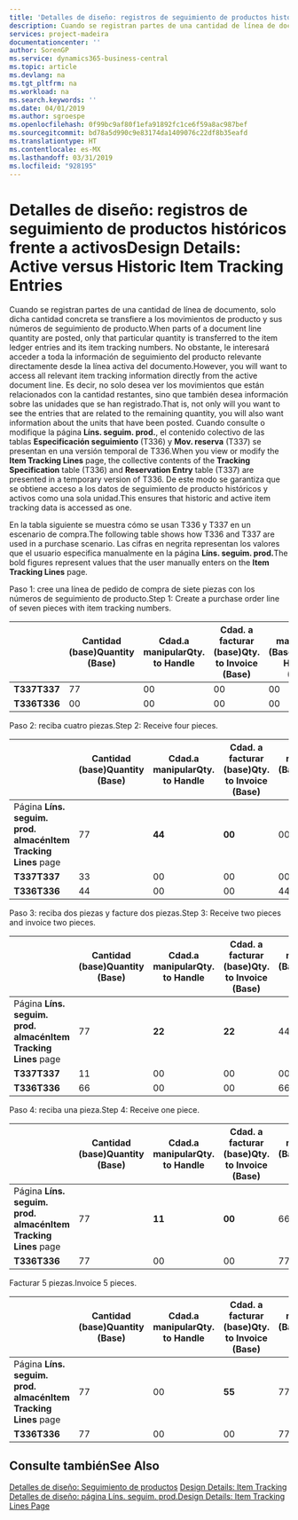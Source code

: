 ```yaml
---
title: 'Detalles de diseño: registros de seguimiento de productos históricos frente a activos | Documentos de Microsoft'
description: Cuando se registran partes de una cantidad de línea de documento, solo dicha cantidad concreta se transfiere a los movimientos de producto y sus números de seguimiento de producto. No obstante, le interesará acceder a toda la información de seguimiento del producto relevante directamente desde la línea activa del documento. Es decir, no solo desea ver los movimientos que están relacionados con la cantidad restantes, sino que también desea información sobre las unidades que se han registrado. Cuando consulte o modifique la página **Líns. seguim. prod.**, el contenido colectivo de las tablas **Especificación seguimiento** (T336) y **Mov. reserva** (T337) se presentan en una versión temporal de T336. De este modo se garantiza que se obtiene acceso a los datos de seguimiento de producto históricos y activos como una sola unidad.
services: project-madeira
documentationcenter: ''
author: SorenGP
ms.service: dynamics365-business-central
ms.topic: article
ms.devlang: na
ms.tgt_pltfrm: na
ms.workload: na
ms.search.keywords: ''
ms.date: 04/01/2019
ms.author: sgroespe
ms.openlocfilehash: 0f99bc9af80f1efa91892fc1ce6f59a8ac987bef
ms.sourcegitcommit: bd78a5d990c9e83174da1409076c22df8b35eafd
ms.translationtype: HT
ms.contentlocale: es-MX
ms.lasthandoff: 03/31/2019
ms.locfileid: "928195"
---
```

# <a name="design-details-active-versus-historic-item-tracking-entries"></a><span data-ttu-id="a6e89-107">Detalles de diseño: registros de seguimiento de productos históricos frente a activos</span><span class="sxs-lookup"><span data-stu-id="a6e89-107">Design Details: Active versus Historic Item Tracking Entries</span></span>
<span data-ttu-id="a6e89-108">Cuando se registran partes de una cantidad de línea de documento, solo dicha cantidad concreta se transfiere a los movimientos de producto y sus números de seguimiento de producto.</span><span class="sxs-lookup"><span data-stu-id="a6e89-108">When parts of a document line quantity are posted, only that particular quantity is transferred to the item ledger entries and its item tracking numbers.</span></span> <span data-ttu-id="a6e89-109">No obstante, le interesará acceder a toda la información de seguimiento del producto relevante directamente desde la línea activa del documento.</span><span class="sxs-lookup"><span data-stu-id="a6e89-109">However, you will want to access all relevant item tracking information directly from the active document line.</span></span> <span data-ttu-id="a6e89-110">Es decir, no solo desea ver los movimientos que están relacionados con la cantidad restantes, sino que también desea información sobre las unidades que se han registrado.</span><span class="sxs-lookup"><span data-stu-id="a6e89-110">That is, not only will you want to see the entries that are related to the remaining quantity, you will also want information about the units that have been posted.</span></span> <span data-ttu-id="a6e89-111">Cuando consulte o modifique la página **Líns. seguim. prod.**, el contenido colectivo de las tablas **Especificación seguimiento** (T336) y **Mov. reserva** (T337) se presentan en una versión temporal de T336.</span><span class="sxs-lookup"><span data-stu-id="a6e89-111">When you view or modify the **Item Tracking Lines** page, the collective contents of the **Tracking Specification** table (T336) and **Reservation Entry** table (T337) are presented in a temporary version of T336.</span></span> <span data-ttu-id="a6e89-112">De este modo se garantiza que se obtiene acceso a los datos de seguimiento de producto históricos y activos como una sola unidad.</span><span class="sxs-lookup"><span data-stu-id="a6e89-112">This ensures that historic and active item tracking data is accessed as one.</span></span>  

 <span data-ttu-id="a6e89-113">En la tabla siguiente se muestra cómo se usan T336 y T337 en un escenario de compra.</span><span class="sxs-lookup"><span data-stu-id="a6e89-113">The following table shows how T336 and T337 are used in a purchase scenario.</span></span> <span data-ttu-id="a6e89-114">Las cifras en negrita representan los valores que el usuario especifica manualmente en la página **Líns. seguim. prod.**</span><span class="sxs-lookup"><span data-stu-id="a6e89-114">The bold figures represent values that the user manually enters on the **Item Tracking Lines** page.</span></span>  

 <span data-ttu-id="a6e89-115">Paso 1: cree una línea de pedido de compra de siete piezas con los números de seguimiento de producto.</span><span class="sxs-lookup"><span data-stu-id="a6e89-115">Step 1: Create a purchase order line of seven pieces with item tracking numbers.</span></span>  

||<span data-ttu-id="a6e89-116">**Cantidad (base)**</span><span class="sxs-lookup"><span data-stu-id="a6e89-116">**Quantity (Base)**</span></span>|<span data-ttu-id="a6e89-117">**Cdad.a manipular**</span><span class="sxs-lookup"><span data-stu-id="a6e89-117">**Qty. to Handle**</span></span>|<span data-ttu-id="a6e89-118">**Cdad. a facturar (base)**</span><span class="sxs-lookup"><span data-stu-id="a6e89-118">**Qty. to Invoice (Base)**</span></span>|<span data-ttu-id="a6e89-119">**Cdad. manipulada (Base)**</span><span class="sxs-lookup"><span data-stu-id="a6e89-119">**Quantity Handled (Base)**</span></span>|<span data-ttu-id="a6e89-120">**Cdad. facturada (Base)**</span><span class="sxs-lookup"><span data-stu-id="a6e89-120">**Quantity Invoiced (Base)**</span></span>|  
|-|----------------------------------------------|--------------------------------------------|------------------------------------------------------|-------------------------------------------------------|--------------------------------------------------------|  
|<span data-ttu-id="a6e89-121">**T337**</span><span class="sxs-lookup"><span data-stu-id="a6e89-121">**T337**</span></span>|<span data-ttu-id="a6e89-122">7</span><span class="sxs-lookup"><span data-stu-id="a6e89-122">7</span></span>|<span data-ttu-id="a6e89-123">0</span><span class="sxs-lookup"><span data-stu-id="a6e89-123">0</span></span>|<span data-ttu-id="a6e89-124">0</span><span class="sxs-lookup"><span data-stu-id="a6e89-124">0</span></span>|<span data-ttu-id="a6e89-125">0</span><span class="sxs-lookup"><span data-stu-id="a6e89-125">0</span></span>|<span data-ttu-id="a6e89-126">0</span><span class="sxs-lookup"><span data-stu-id="a6e89-126">0</span></span>|  
|<span data-ttu-id="a6e89-127">**T336**</span><span class="sxs-lookup"><span data-stu-id="a6e89-127">**T336**</span></span>|<span data-ttu-id="a6e89-128">0</span><span class="sxs-lookup"><span data-stu-id="a6e89-128">0</span></span>|<span data-ttu-id="a6e89-129">0</span><span class="sxs-lookup"><span data-stu-id="a6e89-129">0</span></span>|<span data-ttu-id="a6e89-130">0</span><span class="sxs-lookup"><span data-stu-id="a6e89-130">0</span></span>|<span data-ttu-id="a6e89-131">0</span><span class="sxs-lookup"><span data-stu-id="a6e89-131">0</span></span>|<span data-ttu-id="a6e89-132">0</span><span class="sxs-lookup"><span data-stu-id="a6e89-132">0</span></span>|  

 <span data-ttu-id="a6e89-133">Paso 2: reciba cuatro piezas.</span><span class="sxs-lookup"><span data-stu-id="a6e89-133">Step 2: Receive four pieces.</span></span>  

||<span data-ttu-id="a6e89-134">**Cantidad (base)**</span><span class="sxs-lookup"><span data-stu-id="a6e89-134">**Quantity (Base)**</span></span>|<span data-ttu-id="a6e89-135">**Cdad.a manipular**</span><span class="sxs-lookup"><span data-stu-id="a6e89-135">**Qty. to Handle**</span></span>|<span data-ttu-id="a6e89-136">**Cdad. a facturar (base)**</span><span class="sxs-lookup"><span data-stu-id="a6e89-136">**Qty. to Invoice (Base)**</span></span>|<span data-ttu-id="a6e89-137">**Cdad. manipulada (Base)**</span><span class="sxs-lookup"><span data-stu-id="a6e89-137">**Quantity Handled (Base)**</span></span>|<span data-ttu-id="a6e89-138">**Cdad. facturada (Base)**</span><span class="sxs-lookup"><span data-stu-id="a6e89-138">**Quantity Invoiced (Base)**</span></span>|  
|-|----------------------------------------------|--------------------------------------------|------------------------------------------------------|-------------------------------------------------------|--------------------------------------------------------|  
|<span data-ttu-id="a6e89-139">Página **Líns. seguim. prod. almacén**</span><span class="sxs-lookup"><span data-stu-id="a6e89-139">**Item Tracking Lines** page</span></span>|<span data-ttu-id="a6e89-140">7</span><span class="sxs-lookup"><span data-stu-id="a6e89-140">7</span></span>|<span data-ttu-id="a6e89-141">**4**</span><span class="sxs-lookup"><span data-stu-id="a6e89-141">**4**</span></span>|<span data-ttu-id="a6e89-142">**0**</span><span class="sxs-lookup"><span data-stu-id="a6e89-142">**0**</span></span>|<span data-ttu-id="a6e89-143">0</span><span class="sxs-lookup"><span data-stu-id="a6e89-143">0</span></span>|<span data-ttu-id="a6e89-144">0</span><span class="sxs-lookup"><span data-stu-id="a6e89-144">0</span></span>|  
|<span data-ttu-id="a6e89-145">**T337**</span><span class="sxs-lookup"><span data-stu-id="a6e89-145">**T337**</span></span>|<span data-ttu-id="a6e89-146">3</span><span class="sxs-lookup"><span data-stu-id="a6e89-146">3</span></span>|<span data-ttu-id="a6e89-147">0</span><span class="sxs-lookup"><span data-stu-id="a6e89-147">0</span></span>|<span data-ttu-id="a6e89-148">0</span><span class="sxs-lookup"><span data-stu-id="a6e89-148">0</span></span>|<span data-ttu-id="a6e89-149">0</span><span class="sxs-lookup"><span data-stu-id="a6e89-149">0</span></span>|<span data-ttu-id="a6e89-150">0</span><span class="sxs-lookup"><span data-stu-id="a6e89-150">0</span></span>|  
|<span data-ttu-id="a6e89-151">**T336**</span><span class="sxs-lookup"><span data-stu-id="a6e89-151">**T336**</span></span>|<span data-ttu-id="a6e89-152">4</span><span class="sxs-lookup"><span data-stu-id="a6e89-152">4</span></span>|<span data-ttu-id="a6e89-153">0</span><span class="sxs-lookup"><span data-stu-id="a6e89-153">0</span></span>|<span data-ttu-id="a6e89-154">0</span><span class="sxs-lookup"><span data-stu-id="a6e89-154">0</span></span>|<span data-ttu-id="a6e89-155">4</span><span class="sxs-lookup"><span data-stu-id="a6e89-155">4</span></span>|<span data-ttu-id="a6e89-156">0</span><span class="sxs-lookup"><span data-stu-id="a6e89-156">0</span></span>|  

 <span data-ttu-id="a6e89-157">Paso 3: reciba dos piezas y facture dos piezas.</span><span class="sxs-lookup"><span data-stu-id="a6e89-157">Step 3: Receive two pieces and invoice two pieces.</span></span>  

||<span data-ttu-id="a6e89-158">**Cantidad (base)**</span><span class="sxs-lookup"><span data-stu-id="a6e89-158">**Quantity (Base)**</span></span>|<span data-ttu-id="a6e89-159">**Cdad.a manipular**</span><span class="sxs-lookup"><span data-stu-id="a6e89-159">**Qty. to Handle**</span></span>|<span data-ttu-id="a6e89-160">**Cdad. a facturar (base)**</span><span class="sxs-lookup"><span data-stu-id="a6e89-160">**Qty. to Invoice (Base)**</span></span>|<span data-ttu-id="a6e89-161">**Cdad. manipulada (Base)**</span><span class="sxs-lookup"><span data-stu-id="a6e89-161">**Quantity Handled (Base)**</span></span>|<span data-ttu-id="a6e89-162">**Cdad. facturada (Base)**</span><span class="sxs-lookup"><span data-stu-id="a6e89-162">**Quantity Invoiced (Base)**</span></span>|  
|-|----------------------------------------------|--------------------------------------------|------------------------------------------------------|-------------------------------------------------------|--------------------------------------------------------|  
|<span data-ttu-id="a6e89-163">Página **Líns. seguim. prod. almacén**</span><span class="sxs-lookup"><span data-stu-id="a6e89-163">**Item Tracking Lines** page</span></span>|<span data-ttu-id="a6e89-164">7</span><span class="sxs-lookup"><span data-stu-id="a6e89-164">7</span></span>|<span data-ttu-id="a6e89-165">**2**</span><span class="sxs-lookup"><span data-stu-id="a6e89-165">**2**</span></span>|<span data-ttu-id="a6e89-166">**2**</span><span class="sxs-lookup"><span data-stu-id="a6e89-166">**2**</span></span>|<span data-ttu-id="a6e89-167">4</span><span class="sxs-lookup"><span data-stu-id="a6e89-167">4</span></span>|<span data-ttu-id="a6e89-168">0</span><span class="sxs-lookup"><span data-stu-id="a6e89-168">0</span></span>|  
|<span data-ttu-id="a6e89-169">**T337**</span><span class="sxs-lookup"><span data-stu-id="a6e89-169">**T337**</span></span>|<span data-ttu-id="a6e89-170">1</span><span class="sxs-lookup"><span data-stu-id="a6e89-170">1</span></span>|<span data-ttu-id="a6e89-171">0</span><span class="sxs-lookup"><span data-stu-id="a6e89-171">0</span></span>|<span data-ttu-id="a6e89-172">0</span><span class="sxs-lookup"><span data-stu-id="a6e89-172">0</span></span>|<span data-ttu-id="a6e89-173">0</span><span class="sxs-lookup"><span data-stu-id="a6e89-173">0</span></span>|<span data-ttu-id="a6e89-174">0</span><span class="sxs-lookup"><span data-stu-id="a6e89-174">0</span></span>|  
|<span data-ttu-id="a6e89-175">**T336**</span><span class="sxs-lookup"><span data-stu-id="a6e89-175">**T336**</span></span>|<span data-ttu-id="a6e89-176">6</span><span class="sxs-lookup"><span data-stu-id="a6e89-176">6</span></span>|<span data-ttu-id="a6e89-177">0</span><span class="sxs-lookup"><span data-stu-id="a6e89-177">0</span></span>|<span data-ttu-id="a6e89-178">0</span><span class="sxs-lookup"><span data-stu-id="a6e89-178">0</span></span>|<span data-ttu-id="a6e89-179">6</span><span class="sxs-lookup"><span data-stu-id="a6e89-179">6</span></span>|<span data-ttu-id="a6e89-180">2</span><span class="sxs-lookup"><span data-stu-id="a6e89-180">2</span></span>|  

 <span data-ttu-id="a6e89-181">Paso 4: reciba una pieza.</span><span class="sxs-lookup"><span data-stu-id="a6e89-181">Step 4: Receive one piece.</span></span>  

||<span data-ttu-id="a6e89-182">**Cantidad (base)**</span><span class="sxs-lookup"><span data-stu-id="a6e89-182">**Quantity (Base)**</span></span>|<span data-ttu-id="a6e89-183">**Cdad.a manipular**</span><span class="sxs-lookup"><span data-stu-id="a6e89-183">**Qty. to Handle**</span></span>|<span data-ttu-id="a6e89-184">**Cdad. a facturar (base)**</span><span class="sxs-lookup"><span data-stu-id="a6e89-184">**Qty. to Invoice (Base)**</span></span>|<span data-ttu-id="a6e89-185">**Cdad. manipulada (Base)**</span><span class="sxs-lookup"><span data-stu-id="a6e89-185">**Quantity Handled (Base)**</span></span>|<span data-ttu-id="a6e89-186">**Cdad. facturada (Base)**</span><span class="sxs-lookup"><span data-stu-id="a6e89-186">**Quantity Invoiced (Base)**</span></span>|  
|-|----------------------------------------------|--------------------------------------------|------------------------------------------------------|-------------------------------------------------------|--------------------------------------------------------|  
|<span data-ttu-id="a6e89-187">Página **Líns. seguim. prod. almacén**</span><span class="sxs-lookup"><span data-stu-id="a6e89-187">**Item Tracking Lines** page</span></span>|<span data-ttu-id="a6e89-188">7</span><span class="sxs-lookup"><span data-stu-id="a6e89-188">7</span></span>|<span data-ttu-id="a6e89-189">**1**</span><span class="sxs-lookup"><span data-stu-id="a6e89-189">**1**</span></span>|<span data-ttu-id="a6e89-190">**0**</span><span class="sxs-lookup"><span data-stu-id="a6e89-190">**0**</span></span>|<span data-ttu-id="a6e89-191">6</span><span class="sxs-lookup"><span data-stu-id="a6e89-191">6</span></span>|<span data-ttu-id="a6e89-192">2</span><span class="sxs-lookup"><span data-stu-id="a6e89-192">2</span></span>|  
|<span data-ttu-id="a6e89-193">**T336**</span><span class="sxs-lookup"><span data-stu-id="a6e89-193">**T336**</span></span>|<span data-ttu-id="a6e89-194">7</span><span class="sxs-lookup"><span data-stu-id="a6e89-194">7</span></span>|<span data-ttu-id="a6e89-195">0</span><span class="sxs-lookup"><span data-stu-id="a6e89-195">0</span></span>|<span data-ttu-id="a6e89-196">0</span><span class="sxs-lookup"><span data-stu-id="a6e89-196">0</span></span>|<span data-ttu-id="a6e89-197">7</span><span class="sxs-lookup"><span data-stu-id="a6e89-197">7</span></span>|<span data-ttu-id="a6e89-198">2</span><span class="sxs-lookup"><span data-stu-id="a6e89-198">2</span></span>|  

 <span data-ttu-id="a6e89-199">Facturar 5 piezas.</span><span class="sxs-lookup"><span data-stu-id="a6e89-199">Invoice 5 pieces.</span></span>  

||<span data-ttu-id="a6e89-200">**Cantidad (base)**</span><span class="sxs-lookup"><span data-stu-id="a6e89-200">**Quantity (Base)**</span></span>|<span data-ttu-id="a6e89-201">**Cdad.a manipular**</span><span class="sxs-lookup"><span data-stu-id="a6e89-201">**Qty. to Handle**</span></span>|<span data-ttu-id="a6e89-202">**Cdad. a facturar (base)**</span><span class="sxs-lookup"><span data-stu-id="a6e89-202">**Qty. to Invoice (Base)**</span></span>|<span data-ttu-id="a6e89-203">**Cdad. manipulada (Base)**</span><span class="sxs-lookup"><span data-stu-id="a6e89-203">**Quantity Handled (Base)**</span></span>|<span data-ttu-id="a6e89-204">**Cdad. facturada (Base)**</span><span class="sxs-lookup"><span data-stu-id="a6e89-204">**Quantity Invoiced (Base)**</span></span>|  
|-|----------------------------------------------|--------------------------------------------|------------------------------------------------------|-------------------------------------------------------|--------------------------------------------------------|  
|<span data-ttu-id="a6e89-205">Página **Líns. seguim. prod. almacén**</span><span class="sxs-lookup"><span data-stu-id="a6e89-205">**Item Tracking Lines** page</span></span>|<span data-ttu-id="a6e89-206">7</span><span class="sxs-lookup"><span data-stu-id="a6e89-206">7</span></span>|<span data-ttu-id="a6e89-207">0</span><span class="sxs-lookup"><span data-stu-id="a6e89-207">0</span></span>|<span data-ttu-id="a6e89-208">**5**</span><span class="sxs-lookup"><span data-stu-id="a6e89-208">**5**</span></span>|<span data-ttu-id="a6e89-209">7</span><span class="sxs-lookup"><span data-stu-id="a6e89-209">7</span></span>|<span data-ttu-id="a6e89-210">2</span><span class="sxs-lookup"><span data-stu-id="a6e89-210">2</span></span>|  
|<span data-ttu-id="a6e89-211">**T336**</span><span class="sxs-lookup"><span data-stu-id="a6e89-211">**T336**</span></span>|<span data-ttu-id="a6e89-212">7</span><span class="sxs-lookup"><span data-stu-id="a6e89-212">7</span></span>|<span data-ttu-id="a6e89-213">0</span><span class="sxs-lookup"><span data-stu-id="a6e89-213">0</span></span>|<span data-ttu-id="a6e89-214">0</span><span class="sxs-lookup"><span data-stu-id="a6e89-214">0</span></span>|<span data-ttu-id="a6e89-215">7</span><span class="sxs-lookup"><span data-stu-id="a6e89-215">7</span></span>|<span data-ttu-id="a6e89-216">7</span><span class="sxs-lookup"><span data-stu-id="a6e89-216">7</span></span>|  

## <a name="see-also"></a><span data-ttu-id="a6e89-217">Consulte también</span><span class="sxs-lookup"><span data-stu-id="a6e89-217">See Also</span></span>  
 <span data-ttu-id="a6e89-218">[Detalles de diseño: Seguimiento de productos](design-details-item-tracking.md) </span><span class="sxs-lookup"><span data-stu-id="a6e89-218">[Design Details: Item Tracking](design-details-item-tracking.md) </span></span>  
 [<span data-ttu-id="a6e89-219">Detalles de diseño: página Líns. seguim. prod.</span><span class="sxs-lookup"><span data-stu-id="a6e89-219">Design Details: Item Tracking Lines Page</span></span>](design-details-item-tracking-lines-window.md)

